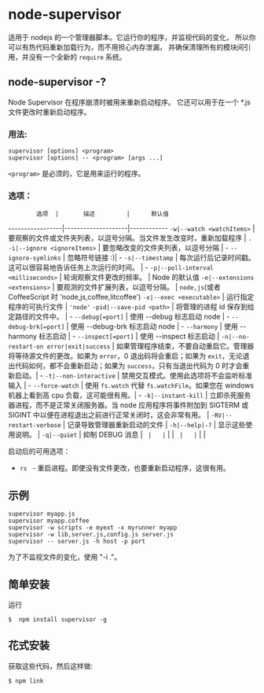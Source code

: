 # node-supervisor

适用于 nodejs 的一个管理器脚本。它运行你的程序，并监视代码的变化，
所以你可以有热代码重新加载行为，而不用担心内存泄漏，
并确保清理所有的模块间引用，并没有一个全新的 `require` 系统。

## node-supervisor -?

  Node Supervisor 在程序崩溃时被用来重新启动程序。
  它还可以用于在一个 *.js 文件更改时重新启动程序。

### 用法:

  ```
  supervisor [options] <program>
  supervisor [options] -- <program> [args ...]
  ```

  `<program>` 是必须的，它是用来运行的程序。

### 选项：

            选项  |       描述         |      默认值
-----------------|--------------------|------------
`-w|--watch <watchItems>`  | 要观察的文件或文件夹列表，以逗号分隔。当文件发生改变时，重新加载程序  |  `.`
`-i|--ignore <ignoreItems>`  | 要忽略改变的文件夹列表，以逗号分隔  |  -
`--ignore-symlinks`  |  忽略符号链接 :)|  -
`-s|--timestamp`  | 每次运行后记录时间戳。这可以很容易地告诉任务上次运行的时间。  |  -
`-p|--poll-interval <milliseconds>`  | 轮询观察文件更改的频率。  |  Node 的默认值
`-e|--extensions <extensions>`  | 要观测的文件扩展列表，以逗号分隔。  |  `node,js`(或者 CoffeeScript 时 'node,js,coffee,litcoffee')
`-x|--exec <executable>`  | 运行指定程序的可执行文件 |  `'node'`
`-pid|--save-pid <path>`  | 将管理的进程 id 保存到给定路径的文件中。  |  -
`--debug[=port]`  | 使用 --debug 标志启动 node  |  -
`--debug-brk[=port]`  | 使用 --debug-brk 标志启动 node  |  -
`--harmony`  |  使用 --harmony 标志启动 |  -
`--inspect[=port]`  |  使用 --inspect 标志启动 |
`-n|--no-restart-on error|exit|success`  | 如果管理程序结束，不要自动重启它。管理器将等待源文件的更改。如果为 `error`，0 退出码将会重启；如果为 `exit`，无论退出代码如何，都不会重新启动；如果为 `success`，只有当退出代码为 0 时才会重新启动。|  -
`-t|--non-interactive`  | 禁用交互模式。使用此选项将不会监听标准输入  |  -
`--force-watch`  | 使用 `fs.watch` 代替 `fs.watchFile`。如果您在 windows 机器上看到高 cpu 负载，这可能很有用。| -
`-k|--instant-kill`  | 立即杀死服务器进程，而不是正常关闭服务器。当 node 应用程序将事件附加到 SIGTERM 或 SIGINT 中以便在进程退出之前进行正常关闭时，这会非常有用。  |
`-RV|--restart-verbose`  | 记录导致管理器重新启动的文件  |
`-h|--help|-?`  | 显示这些使用说明。  |
`-q|--quiet`  |  抑制 DEBUG 消息 |
``  |   |
``  |   |
``  |   |
``  |   |

启动后的可用选项：

* `rs ` - 重启进程。即使没有文件更改，也要重新启动程序，这很有用。

## 示例

```
supervisor myapp.js
supervisor myapp.coffee
supervisor -w scripts -e myext -x myrunner myapp
supervisor -w lib,server.js,config.js server.js
supervisor -- server.js -h host -p port
```

为了不监视文件的变化，使用 "-i ."。


## 简单安装

运行

```
$  npm install supervisor -g
```

## 花式安装

获取这些代码，然后这样做:

```
$ npm link
```
